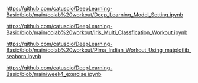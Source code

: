 https://github.com/catuscio/DeepLearning-Basic/blob/main/colab%20workout/Deep_Learning_Model_Setting.ipynb

https://github.com/catuscio/DeepLearning-Basic/blob/main/colab%20workout/Iris_Multi_Classfication_Workout.ipynb

https://github.com/catuscio/DeepLearning-Basic/blob/main/colab%20workout/Pima_Indian_Workout_Using_matplotlib_seaborn.ipynb

https://github.com/catuscio/DeepLearning-Basic/blob/main/week4_exercise.ipynb
